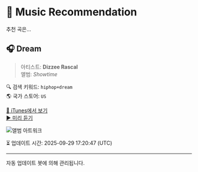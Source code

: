 
# 🎵 Music Recommendation

추천 곡은...

## 🎧 Dream  
> 아티스트: **Dizzee Rascal**  
> 앨범: _Showtime_  

🔍 검색 키워드: `hiphop+dream`  
🌎 국가 스토어: `US`

[🔗 iTunes에서 보기](https://music.apple.com/us/album/dream/1025316763?i=1025316853&uo=4)  
[▶️ 미리 듣기](https://audio-ssl.itunes.apple.com/itunes-assets/AudioPreview125/v4/9b/0a/32/9b0a32b9-fd58-e6bd-3100-7b13376d5e8c/mzaf_12921862771161937786.plus.aac.p.m4a)

![앨범 아트워크](https://is1-ssl.mzstatic.com/image/thumb/Music126/v4/cf/6d/68/cf6d6848-ba57-4e78-c8dd-e2545f1e3e8f/634904018108.png/100x100bb.jpg)

⏳ 업데이트 시간: 2025-09-29 17:20:47 (UTC)

---
자동 업데이트 봇에 의해 관리됩니다.
